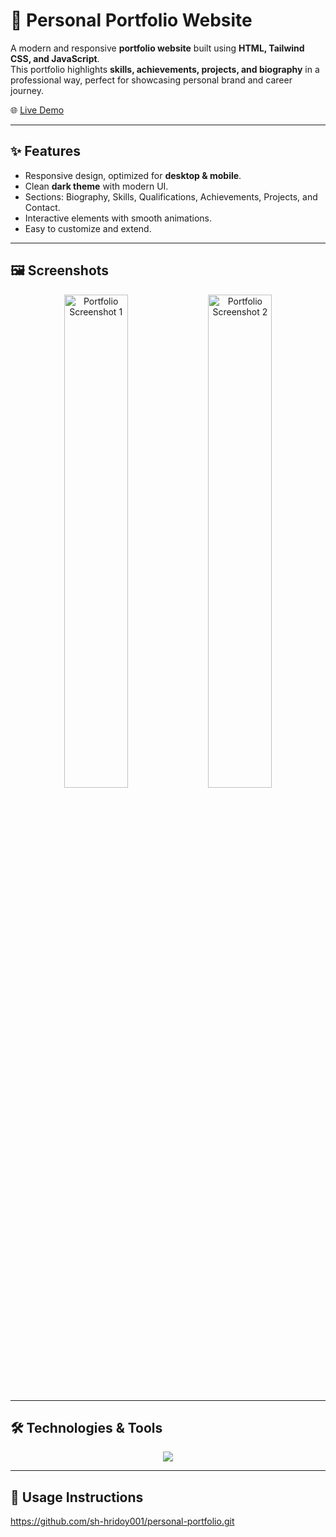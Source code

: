 # 🌟 Personal Portfolio Website  

A modern and responsive **portfolio website** built using **HTML, Tailwind CSS, and JavaScript**.  
This portfolio highlights **skills, achievements, projects, and biography** in a professional way, perfect for showcasing personal brand and career journey.  

🌐 [Live Demo](https://sh-hridoy001.netlify.app/)  

---

## ✨ Features
- Responsive design, optimized for **desktop & mobile**.  
- Clean **dark theme** with modern UI.  
- Sections: Biography, Skills, Qualifications, Achievements, Projects, and Contact.  
- Interactive elements with smooth animations.  
- Easy to customize and extend.  

---

## 🖼️ Screenshots  

<div align="center">
  <img src="nav1.png" width="45%" alt="Portfolio Screenshot 1" />
  <img src="nav2.png" width="45%" alt="Portfolio Screenshot 2" />
</div>  

---

## 🛠️ Technologies & Tools  

<div align="center">
  <img src="https://skillicons.dev/icons?i=html,css,tailwind,js,git,github,figma,vercel,netlify" /><br/>
</div>  

---

## 🚀 Usage Instructions  
https://github.com/sh-hridoy001/personal-portfolio.git
